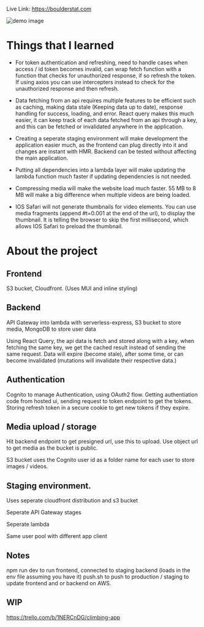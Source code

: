 Live Link: https://boulderstat.com

![demo image](https://imgur.com/a/LRcpN9g)

# Things that I learned

- For token authentication and refreshing, need to handle cases when access / id token becomes invalid, can wrap fetch function with a function that checks for unauthorized response, if so refresh the token. If using axios you can use intercepters instead to check for the unauthorized response and then refresh.

- Data fetching from an api requires multiple features to be efficient such as caching, making data stale (Keeping data up to date), response handling for success, loading, and error. React query makes this much easier, it can keep track of each data fetched from an api through a key, and this can be fetched or invalidated anywhere in the application.

- Creating a seperate staging environment will make development the application easier much, as the frontend can plug directly into it and changes are instant with HMR. Backend can be tested without affecting the main application.

- Putting all dependencies into a lambda layer will make updating the lambda function much faster if updating dependencies is not needed.

- Compressing media will make the website load much faster. 55 MB to 8 MB will make a big difference when multiple videos are being loaded.

- IOS Safari will not generate thumbnails for video elements. You can use media fragments (append #t=0.001 at the end of the url), to display the thumbnail. It is telling the browser to skip the first millisecond, which allows IOS Safari to preload the thumbnail.

# About the project

## Frontend

S3 bucket, Cloudfront. (Uses MUI and inline styling) <br  />

## Backend

API Gateway into lambda with serverless-express, S3 bucket to store media, MongoDB to store user data <br  />

Using React Query, the api data is fetch and stored along with a key, when fetching the same key, we get the cached result instead of sending the same request. Data will expire (become stale), after some time, or can become invalidated (mutations will invalidate their respective data.)

## Authentication

Cognito to manage Authentication, using OAuth2 flow. Getting authentiation code from hosted ui, sending request to token endpoint to get the tokens. Storing refresh token in a secure cookie to get new tokens if they expire. <br  />

## Media upload / storage

Hit backend endpoint to get presigned url, use this to upload. Use object url to get media as the bucket is public. <br/>

S3 bucket uses the Cognito user id as a folder name for each user to store images / videos. <br/>

## Staging environment.

Uses seperate cloudfront distribution and s3 bucket

Seperate API Gateway stages

Seperate lambda

Same user pool with different app client

## Notes

npm run dev to run frontend, connected to staging backend (loads in the env file assuming you have it)
push.sh to push to production / staging to update frontend and or backend on AWS.

## WIP

https://trello.com/b/1NERCnDG/climbing-app <br/>
